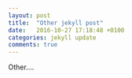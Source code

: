 ```yaml
---
layout: post
title:  "Other jekyll post"
date:   2016-10-27 17:18:48 +0100
categories: jekyll update
comments: true
---
```


Other....
